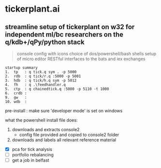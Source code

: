 # tickerplant.ai
## streamline setup of tickerplant on w32 for independent ml/bc researchers on the q/kdb+/qPy/python stack
> console config with icons
> choice of dos/powershell/bash shells
> setup of micro editor
> RESTful interfaces to the bats and iex exchanges

```
startup summary
1.  tp   : q tick.q sym . -p 5000
2.  rdb  : q tick/r.q :5000 -p 5001
3.  hdb  : q tick/h.q sym -p 5012
4.  fh   : q .\feedhandler.q
5.  ctp  : q chainedtick.q :5000 -p 5110 -t 1000
6.  crdb :
9.  gw   :
10. wdb  :
```

pre-install : make sure 'developer mode' is set on windows

what the powershell install file does:

1. downloads and extracts console2
   - config file provided and copied to console2 folder
2. downloads and labels all relevant reference material

- [x] pca for tick analysis
- [ ] portfolio rebalancing
- [ ] get a job in belfast